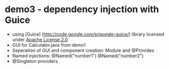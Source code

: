 demo3 - dependency injection with Guice
======
 - using [Guice] (http://code.google.com/p/google-guice/) library
   licensed under [Apache License 2.0](http://www.apache.org/licenses/LICENSE-2.0)   
 - GUI for Calculator.java from demo1
 - Seperation of GUI and component creation: Module and @Provides
 - Named injections: @Named("number1") @Named("number2")
 - @Singleton providers